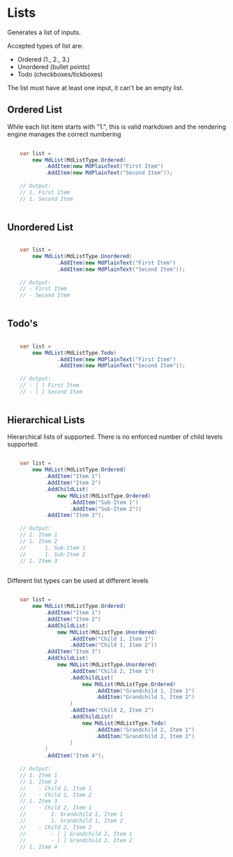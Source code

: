 # Lists

Generates a list of inputs.

Accepted types of list are:
- Ordered (1., 2., 3.)
- Unordered (bullet points)
- Todo (checkboxes/tickboxes)

The list must have at least one input, it can't be an empty list.

## Ordered List

While each list item starts with "1.", this is valid markdown and the rendering engine manages the correct numbering

```cs
    
    var list = 
        new MdList(MdListType.Ordered)
            .AddItem(new MdPlainText("First Item")
            .AddItem(new MdPlainText("Second Item"));
    
    // Output:
    // 1. First Item
    // 1. Second Item
    
```

## Unordered List

```cs
    
    var list = 
        new MdList(MdListType.Unordered)
                .AddItem(new MdPlainText("First Item")
                .AddItem(new MdPlainText("Second Item"));
    
    // Output:
    // - First Item
    // - Second Item
    
```

## Todo's

```cs
    
    var list = 
        new MdList(MdListType.Todo)
                .AddItem(new MdPlainText("First Item")
                .AddItem(new MdPlainText("Second Item"));
    
    // Output:
    // - [ ] First Item
    // - [ ] Second Item
    
```

## Hierarchical Lists

Hierarchical lists of supported. There is no enforced number of child levels supported.

```cs 

    var list = 
        new MdList(MdListType.Ordered)
            .AddItem("Item 1")
            .AddItem("Item 2")
            .AddChildList(
                new MdList(MdListType.Ordered)
                    .AddItem("Sub-Item 1")
                    .AddItem("Sub-Item 2"))
            .AddItem("Item 3");
    
    // Output:
    // 1. Item 1
    // 1. Item 2
    //      1. Sub-Item 1
    //      1. Sub-Item 2
    // 1. Item 3
    
```

Different list types can be used at different levels

```cs 

    var list = 
        new MdList(MdListType.Ordered)
            .AddItem("Item 1")
            .AddItem("Item 2")
            .AddChildList(
                new MdList(MdListType.Unordered)
                    .AddItem("Child 1, Item 1")
                    .AddItem("Child 1, Item 2"))
            .AddItem("Item 3")
            .AddChildList(
                new MdList(MdListType.Unordered)
                    .AddItem("Child 2, Item 1")
                    .AddChildList(
                        new MdList(MdListType.Ordered)
                            .AddItem("Grandchild 1, Item 1")
                            .AddItem("Grandchild 1, Item 2")
                    )
                    .AddItem("Child 2, Item 2")
                    .AddChildList(
                        new MdList(MdListType.Todo)
                            .AddItem("Grandchild 2, Item 1")
                            .AddItem("Grandchild 2, Item 2")
                    )
            )
            .AddItem("Item 4");
    
    // Output:
    // 1. Item 1
    // 1. Item 2
    //    - Child 1, Item 1
    //    - Child 1, Item 2
    // 1. Item 3
    //    - Child 2, Item 1
    //        1. Grandchild 1, Item 1
    //        1. Grandchild 1, Item 2
    //    - Child 2, Item 2
    //        - [ ] Grandchild 2, Item 1
    //        - [ ] Grandchild 2, Item 2
    // 1. Item 4
    
```